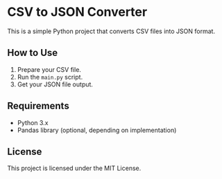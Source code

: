 # CSV to JSON Converter

This is a simple Python project that converts CSV files into JSON format.

## How to Use
1. Prepare your CSV file.
2. Run the `main.py` script.
3. Get your JSON file output.

## Requirements
- Python 3.x
- Pandas library (optional, depending on implementation)

## License
This project is licensed under the MIT License.
